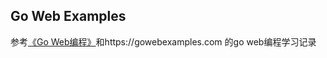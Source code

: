 ## Go Web Examples
参考[《Go Web编程》](https://item.jd.com/12252845.html)和https://gowebexamples.com 的go web编程学习记录


